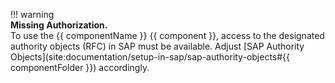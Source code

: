 
!!! warning  
	**Missing Authorization.**<br>
    To use the {{ componentName }} {{ component }}, access to the designated authority objects (RFC) in SAP must be available.
    Adjust [SAP Authority Objects](site:documentation/setup-in-sap/sap-authority-objects#{{ componentFolder }}) accordingly.
